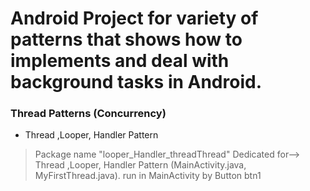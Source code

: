 # Android Project for variety of patterns that shows how to implements and deal with background tasks in Android.
### Thread Patterns (Concurrency)

  - Thread ,Looper, Handler Pattern

> Package name "looper_Handler_threadThread" Dedicated for--> Thread ,Looper, Handler Pattern (MainActivity.java, MyFirstThread.java). run in MainActivity by Button btn1
 

